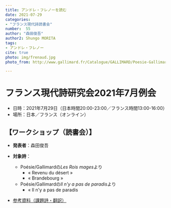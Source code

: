 ```yaml
---
title: アンドレ・フレノーを読む
date: 2021-07-29
categories:
- "フランス現代詩読書会"
number:  55
author: "森田俊吾"
author2: Shungo MORITA
tags:
- アンドレ・フレノー
cite: true
photo: img/frenaud.jpg
photo_from: http://www.gallimard.fr/Catalogue/GALLIMARD/Poesie-Gallimard/Il-n-y-a-pas-de-paradis

---
```


# フランス現代詩研究会2021年7月例会

- 日時：2021年7月29日（日本時間20:00-23:00／フランス時間13:00-16:00）
- 場所：日本／フランス（オンライン）

<!--more-->

## 【ワークショップ（読書会）】

- **発表者**：森田俊吾

- **対象詩**：
    - Poésie/Gallimardの*Les Rois mages*より
        - « Revenu du désert »
        - « Brandebourg »
    - Poésie/Gallimardの*Il n'y a pas de paradis*より
        - « Il n'y a pas de paradis

- [参考資料（課題詩・翻訳）](https://groups.google.com/g/poesiecontemporaine/c/1_PAhu4jLGs/m/2MDXw4bVBQAJ)
